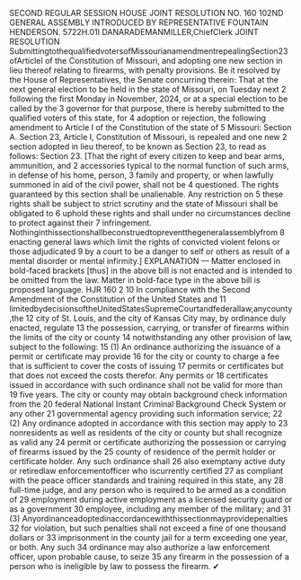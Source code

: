 SECOND REGULAR SESSION
HOUSE JOINT
RESOLUTION NO. 160
102ND GENERAL ASSEMBLY
INTRODUCED BY REPRESENTATIVE FOUNTAIN HENDERSON.
5722H.01I DANARADEMANMILLER,ChiefClerk
JOINT RESOLUTION
SubmittingtothequalifiedvotersofMissourianamendmentrepealingSection23ofArticleI
of the Constitution of Missouri, and adopting one new section in lieu thereof relating
to firearms, with penalty provisions.
Be it resolved by the House of Representatives, the Senate concurring therein:
That at the next general election to be held in the state of Missouri, on Tuesday next
2 following the first Monday in November, 2024, or at a special election to be called by the
3 governor for that purpose, there is hereby submitted to the qualified voters of this state, for
4 adoption or rejection, the following amendment to Article I of the Constitution of the state of
5 Missouri:
Section A. Section 23, Article I, Constitution of Missouri, is repealed and one new
2 section adopted in lieu thereof, to be known as Section 23, to read as follows:
Section 23. [That the right of every citizen to keep and bear arms, ammunition, and
2 accessories typical to the normal function of such arms, in defense of his home, person,
3 family and property, or when lawfully summoned in aid of the civil power, shall not be
4 questioned. The rights guaranteed by this section shall be unalienable. Any restriction on
5 these rights shall be subject to strict scrutiny and the state of Missouri shall be obligated to
6 uphold these rights and shall under no circumstances decline to protect against their
7 infringement. Nothinginthissectionshallbeconstruedtopreventthegeneralassemblyfrom
8 enacting general laws which limit the rights of convicted violent felons or those adjudicated
9 by a court to be a danger to self or others as result of a mental disorder or mental infirmity.]
EXPLANATION — Matter enclosed in bold-faced brackets [thus] in the above bill is not enacted and is
intended to be omitted from the law. Matter in bold-face type in the above bill is proposed language.
HJR 160 2
10 In compliance with the Second Amendment of the Constitution of the United States and
11 limitedbydecisionsoftheUnitedStatesSupremeCourtandfederallaw,anycounty,the
12 city of St. Louis, and the city of Kansas City may, by ordinance duly enacted, regulate
13 the possession, carrying, or transfer of firearms within the limits of the city or county
14 notwithstanding any other provision of law, subject to the following:
15 (1) An ordinance authorizing the issuance of a permit or certificate may provide
16 for the city or county to charge a fee that is sufficient to cover the costs of issuing
17 permits or certificates but that does not exceed the costs therefor. Any permits or
18 certificates issued in accordance with such ordinance shall not be valid for more than
19 five years. The city or county may obtain background check information from the
20 federal National Instant Criminal Background Check System or any other
21 governmental agency providing such information service;
22 (2) Any ordinance adopted in accordance with this section may apply to
23 nonresidents as well as residents of the city or county but shall recognize as valid any
24 permit or certificate authorizing the possession or carrying of firearms issued by the
25 county of residence of the permit holder or certificate holder. Any such ordinance shall
26 also exemptany active duty or retiredlaw enforcementofficer who iscurrently certified
27 as compliant with the peace officer standards and training required in this state, any
28 full-time judge, and any person who is required to be armed as a condition of
29 employment during active employment as a licensed security guard or as a government
30 employee, including any member of the military; and
31 (3) Anyordinanceadoptedinaccordancewiththissectionmayprovidepenalties
32 for violation, but such penalties shall not exceed a fine of one thousand dollars or
33 imprisonment in the county jail for a term exceeding one year, or both. Any such
34 ordinance may also authorize a law enforcement officer, upon probable cause, to seize
35 any firearm in the possession of a person who is ineligible by law to possess the firearm.
✔